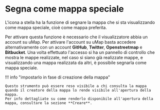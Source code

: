 # Segna come mappa speciale

L'icona a stella ha la funzione di segnare la mappa che si sta visualizzando come mappa speciale, cioè come mappa preferita.

Per attivare questa funzione è necessario che il visualizzatore abbia un account su uMap. Per attivare l'account su uMap basta accedere alternativamente con un account **GitHub**, **Twitter**, **Openstreetmap** e **Bitbucket**. Una volta effettuato l'accesso si ha un pannello di controllo che mostra le mappe realizzate, nel caso si siano già realizzate mappe, e visualizzando una mappa realizzata da altri, è possibile segnarla come mappa speciale.


!!! info "impostarlo in fase di creazione della mappa"

    Questo strumento può essere reso visibile a chi consulta la mappa quando il creatore della mappa lo rende visibile all'apertura della mappa.
    Per info dettagliate su come renderlo disponibile all'apertura della mappa, consultare la sezione **Creare**.
